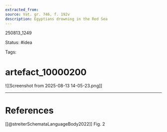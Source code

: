 ```yaml
---
extracted_from: 
source: Vat. gr. 746, f. 192v
description: Egyptians drowning in the Red Sea
---
```


250813_1249

Status: #idea

Tags:

# artefact_10000200

![[Screenshot from 2025-08-13 14-05-23.png]]


---
# References
[[@streiterSchemataLanguageBody2022]] Fig. 2